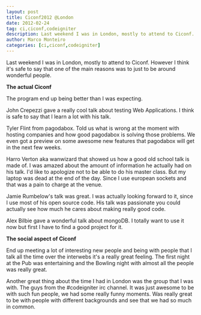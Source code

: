 ```yaml
---
layout: post
title: Ciconf2012 @London
date: 2012-02-24
tag: ci,ciconf,codeigniter
description: Last weekend I was in London, mostly to attend to Ciconf. However I think it's safe to say that one of the main reasons was to just to be around
author: Marco Monteiro
categories: [ci,ciconf,codeigniter]
---
```


Last weekend I was in London, mostly to attend to Ciconf. However I think it's safe to say that one of the main reasons was to just to be around wonderful people.
<!--more-->
**The actual Ciconf**

The program end up being better than I was expecting.

John Crepezzi gave a really cool talk about testing Web Applications. I think is safe to say that I learn a lot with his talk.

Tyler Flint from pagodabox. Told us what is wrong at the moment with hosting companies and how good pagodabox is solving those problems. We even got a preview on some awesome new features that pagodabox will get in the next few weeks.

Harro Verton aka wanwizard that showed us how a good old school talk is made of. I was amazed about the amount of information he actually had on his talk.
I'd like to apologize not to be able to do his master class. But my laptop was dead at the end of the day. Since I use european sockets and that was a pain to charge at the venue.

Jamie Rumbelow's talk was great. I was actually looking forward to it, since I use most of his open source code. His talk was passionate you could actually see how much he cares about making really good code.

Alex Bilbie gave a wonderful talk about mongoDB. I totally want to use it now but first I have to find a good project for it.

**The social aspect of Ciconf**

End up meeting a lot of interesting new people and being with people that I talk all the time over the interwebs it's a really great feeling. The first night at the Pub was entertaining and the Bowling night with almost all the people was really great.

Another great thing about the time I had in London was the group that I was with. The guys from the #codeigniter irc channel. It was just awesome to be with such fun people, we had some really funny moments. Was really great to be with people with different backgrounds and see that we had so much in common.